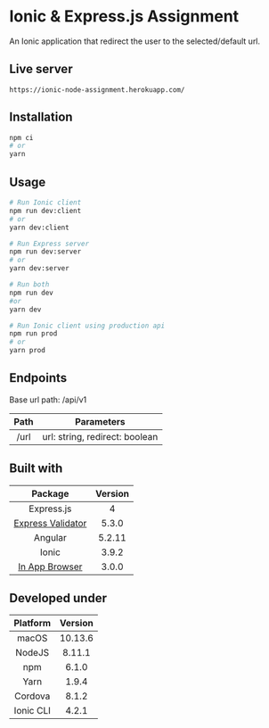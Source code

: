 # Ionic & Express.js Assignment

An Ionic application that redirect the user to the selected/default url.

## Live server

```
https://ionic-node-assignment.herokuapp.com/
```

## Installation

```sh
npm ci
# or
yarn
```

## Usage

```sh
# Run Ionic client
npm run dev:client
# or
yarn dev:client

# Run Express server
npm run dev:server
# or
yarn dev:server

# Run both
npm run dev
#or
yarn dev

# Run Ionic client using production api
npm run prod
# or
yarn prod
```

## Endpoints

Base url path: /api/v1

| Path |           Parameters           |
| :--: | :----------------------------: |
| /url | url: string, redirect: boolean |

## Built with

|                                   Package                                   | Version |
| :-------------------------------------------------------------------------: | :-----: |
|                                 Express.js                                  |    4    |
| [Express Validator](https://github.com/express-validator/express-validator) |  5.3.0  |
|                                   Angular                                   | 5.2.11  |
|                                    Ionic                                    |  3.9.2  |
|   [In App Browser](https://github.com/apache/cordova-plugin-inappbrowser)   |  3.0.0  |

## Developed under

| Platform  | Version |
| :-------: | :-----: |
|   macOS   | 10.13.6 |
|  NodeJS   | 8.11.1  |
|    npm    |  6.1.0  |
|   Yarn    |  1.9.4  |
|  Cordova  |  8.1.2  |
| Ionic CLI |  4.2.1  |
